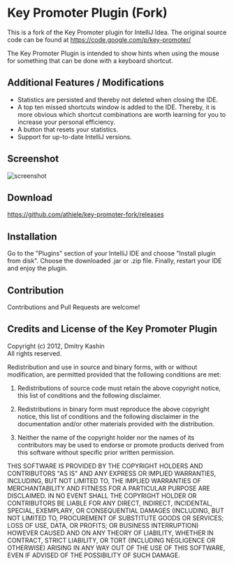 Key Promoter Plugin (Fork)
==========================

This is a fork of the Key Promoter plugin for IntelliJ Idea. The original source code can be found at https://code.google.com/p/key-promoter/

The Key Promoter Plugin is intended to show hints when using the mouse for something that can be done with a keyboard shortcut.

Additional Features / Modifications
-----------------------------------
* Statistics are persisted and thereby not deleted when closing the IDE.
* A top ten missed shortcuts window is added to the IDE. Thereby, it is more obvious which shortcut combinations are worth learning for you to increase your personal efficiency.
* A button that resets your statistics. 
* Support for up-to-date IntelliJ versions. 

Screenshot
----------

  ![screenshot](https://cloud.githubusercontent.com/assets/1597524/6314559/48764d3e-b9e3-11e4-8fbc-a86fcce5178b.png)

Download
--------
https://github.com/athiele/key-promoter-fork/releases

Installation
------------
Go to the "Plugins" section of your IntelliJ IDE and choose "Install plugin from disk". Choose the downloaded .jar or .zip file. Finally, restart your IDE and enjoy the plugin.

Contribution
------------
Contributions and Pull Requests are welcome! 

Credits and License of the Key Promoter Plugin
----------------------------------------------

Copyright (c) 2012, Dmitry Kashin <br />
All rights reserved.

Redistribution and use in source and binary forms, with or without modification, are permitted provided that the following conditions are met:

1. Redistributions of source code must retain the above copyright notice, this list of conditions and the following disclaimer.

2. Redistributions in binary form must reproduce the above copyright notice, this list of conditions and the following disclaimer in the documentation and/or other materials provided with the distribution.

3. Neither the name of the copyright holder nor the names of its contributors may be used to endorse or promote products derived from this software without specific prior written permission.

THIS SOFTWARE IS PROVIDED BY THE COPYRIGHT HOLDERS AND CONTRIBUTORS "AS IS" AND ANY EXPRESS OR IMPLIED WARRANTIES, INCLUDING, BUT NOT LIMITED TO, THE IMPLIED WARRANTIES OF MERCHANTABILITY AND FITNESS FOR A PARTICULAR PURPOSE ARE DISCLAIMED. IN NO EVENT SHALL THE COPYRIGHT HOLDER OR CONTRIBUTORS BE LIABLE FOR ANY DIRECT, INDIRECT, INCIDENTAL, SPECIAL, EXEMPLARY, OR CONSEQUENTIAL DAMAGES (INCLUDING, BUT NOT LIMITED TO, PROCUREMENT OF SUBSTITUTE GOODS OR SERVICES; LOSS OF USE, DATA, OR PROFITS; OR BUSINESS INTERRUPTION) HOWEVER CAUSED AND ON ANY THEORY OF LIABILITY, WHETHER IN CONTRACT, STRICT LIABILITY, OR TORT (INCLUDING NEGLIGENCE OR OTHERWISE) ARISING IN ANY WAY OUT OF THE USE OF THIS SOFTWARE, EVEN IF ADVISED OF THE POSSIBILITY OF SUCH DAMAGE.
